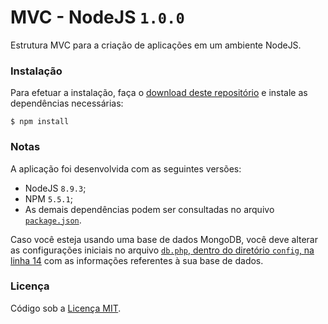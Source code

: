 # MVC - NodeJS `1.0.0`

Estrutura MVC para a criação de aplicações em um ambiente NodeJS.  

### Instalação

Para efetuar a instalação, faça o [download deste repositório](https://github.com/lffg/mvc-node/archive/master.zip) e instale as dependências necessárias:
```shell
$ npm install
```

### Notas

A aplicação foi desenvolvida com as seguintes versões:

* NodeJS `8.9.3`;
* NPM `5.5.1`;
* As demais dependências podem ser consultadas no arquivo [`package.json`](https://github.com/lffg/mvc-node/blob/master/package.json).

Caso você esteja usando uma base de dados MongoDB, você deve alterar as configurações iniciais no arquivo [`db.php`, dentro do diretório `config`, na linha 14](https://github.com/lffg/mvc-node/blob/master/config/db.js#L14) com as informações referentes à sua base de dados.

### Licença

Código sob a [Licença MIT](https://github.com/lffg/mvc-node/blob/master/LICENSE).
